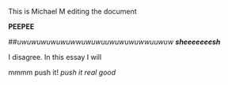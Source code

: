 This is Michael M editing the document

**PEEPEE**


##_uwuwuwuwuwuwwuwuwuuwuwuwuwwuuwuw_
_**sheeeeeeesh**_

I disagree. In this essay I will

mmmm push it! _push it real good_

